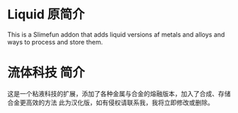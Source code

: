 # Liquid 原简介

This is a Slimefun addon that adds liquid versions af metals and alloys and ways to process and store them.

# 流体科技 简介
这是一个粘液科技的扩展，添加了各种金属与合金的熔融版本，加入了合成、存储合金更高效的方法
此为汉化版，如有侵权请联系我，我将立即修改或删除。
